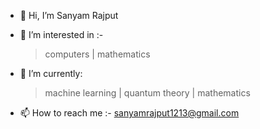 - 👋 Hi, I’m Sanyam Rajput
  
- 👀 I’m interested in :-
  >computers
  >|
  >mathematics

- 🌱 I’m currently:
  >machine learning
  >|
  >quantum theory
  >|
  >mathematics
  
- 📫 How to reach me :- sanyamrajput1213@gmail.com

<!---
SanyamRajput/SanyamRajput is a ✨ special ✨ repository because its `README.md` (this file) appears on your GitHub profile.
You can click the Preview link to take a look at your changes.
--->

